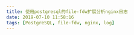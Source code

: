 ```yaml
---
title: 使用postgresql的file-fdw扩展分析nginx日志
date: 2019-07-10 11:58:16
tags: [PostgreSQL, file-fdw, nginx, log]
---
```

